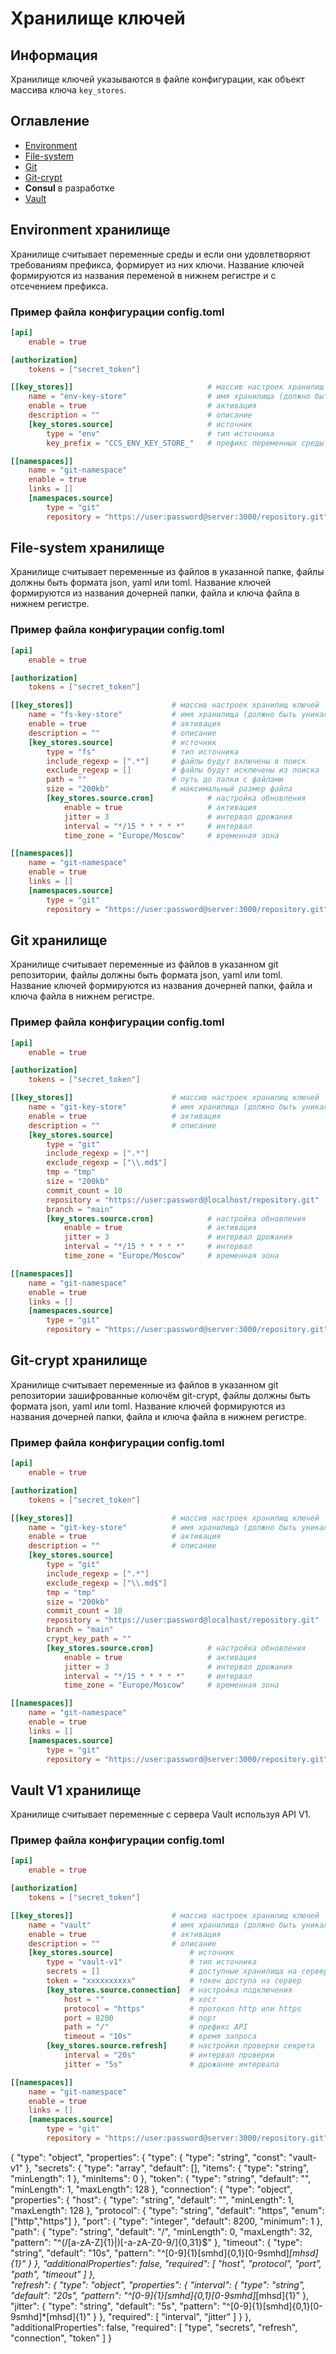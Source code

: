 # Хранилище ключей

## Информация

Хранилище ключей указываются в файле конфигурации, как объект массива ключа `key_stores`.

## Оглавление

- [Environment](#env)
- [File-system](#fs)
- [Git](#git)
- [Git-crypt](#git-crypt)
- **Consul** в разработке
- [Vault](#git-vault-v1)

## <a name="env"></a> Environment хранилище

Хранилище считывает переменные среды и если они удовлетворяют требованиям префикса, формирует из них ключи. Название ключей формируются из названия переменой в нижнем регистре и с отсечением префикса.

### Пример файла конфигурации config.toml

```toml
[api]
    enable = true

[authorization]
    tokens = ["secret_token"]

[[key_stores]]                              # массив настроек хранилищ ключей
    name = "env-key-store"                  # имя хранилища (должно быть уникальным)
    enable = true                           # активация
    description = ""                        # описание
    [key_stores.source]                     # источник
        type = "env"                        # тип источника
        key_prefix = "CCS_ENV_KEY_STORE_"   # префикс переменных среды

[[namespaces]]
    name = "git-namespace"
    enable = true
    links = []
    [namespaces.source]
        type = "git"
        repository = "https://user:password@server:3000/repository.git"
```

## <a name="fs"></a> File-system хранилище

Хранилище считывает переменные из файлов в указанной папке, файлы должны быть формата json, yaml или toml. Название ключей формируются из названия дочерней папки, файла и ключа файла в нижнем регистре.

### Пример файла конфигурации config.toml

```toml
[api]
    enable = true

[authorization]
    tokens = ["secret_token"]

[[key_stores]]                      # массив настроек хранилищ ключей
    name = "fs-key-store"           # имя хранилища (должно быть уникальным)
    enable = true                   # активация
    description = ""                # описание
    [key_stores.source]             # источник
        type = "fs"                 # тип источника
        include_regexp = [".*"]     # файлы будут включены в поиск        
        exclude_regexp = []         # файлы будут исключены из поиска
        path = ""                   # путь до папки с файлами
        size = "200kb"              # максимальный размер файла
        [key_stores.source.cron]            # настройка обновления
            enable = true                   # активация
            jitter = 3                      # интервал дрожания
            interval = "*/15 * * * * *"     # интервал
            time_zone = "Europe/Moscow"     # временная зона

[[namespaces]]
    name = "git-namespace"
    enable = true
    links = []
    [namespaces.source]
        type = "git"
        repository = "https://user:password@server:3000/repository.git"
```

## <a name="git"></a> Git хранилище

Хранилище считывает переменные из файлов в указанном git репозитории, файлы должны быть формата json, yaml или toml. Название ключей формируются из названия дочерней папки, файла и ключа файла в нижнем регистре.

### Пример файла конфигурации config.toml

```toml
[api]
    enable = true

[authorization]
    tokens = ["secret_token"]

[[key_stores]]                      # массив настроек хранилищ ключей
    name = "git-key-store"          # имя хранилища (должно быть уникальным)
    enable = true                   # активация
    description = ""                # описание
    [key_stores.source]                                                 # источник
        type = "git"                                                    # тип источника
        include_regexp = [".*"]                                         # файлы будут включены в поиск        
        exclude_regexp = ["\\.md$"]                                     # файлы будут исключены из поиска
        tmp = "tmp"                                                     # временная папка
        size = "200kb"                                                  # максимальный размер файла
        commit_count = 10                                               # количество хранимых коммитов
        repository = "https://user:password@localhost/repository.git"   # репозиторий
        branch = "main"                                                 # ветка репозитория
        [key_stores.source.cron]            # настройка обновления
            enable = true                   # активация
            jitter = 3                      # интервал дрожания
            interval = "*/15 * * * * *"     # интервал
            time_zone = "Europe/Moscow"     # временная зона

[[namespaces]]
    name = "git-namespace"
    enable = true
    links = []
    [namespaces.source]
        type = "git"
        repository = "https://user:password@server:3000/repository.git"
```

## <a name="git-crypt"></a> Git-crypt хранилище

Хранилище считывает переменные из файлов в указанном git репозитории зашифрованные колючём git-crypt, файлы должны быть формата json, yaml или toml. Название ключей формируются из названия дочерней папки, файла и ключа файла в нижнем регистре.

### Пример файла конфигурации config.toml

```toml
[api]
    enable = true

[authorization]
    tokens = ["secret_token"]

[[key_stores]]                      # массив настроек хранилищ ключей
    name = "git-key-store"          # имя хранилища (должно быть уникальным)
    enable = true                   # активация
    description = ""                # описание
    [key_stores.source]                                                 # источник
        type = "git"                                                    # тип источника
        include_regexp = [".*"]                                         # файлы будут включены в поиск        
        exclude_regexp = ["\\.md$"]                                     # файлы будут исключены из поиска
        tmp = "tmp"                                                     # временная папка
        size = "200kb"                                                  # максимальный размер файла
        commit_count = 10                                               # количество хранимых коммитов
        repository = "https://user:password@localhost/repository.git"   # репозиторий
        branch = "main"                                                 # ветка репозитория
        crypt_key_path = ""                                             # путь к ключу репозитория
        [key_stores.source.cron]            # настройка обновления
            enable = true                   # активация
            jitter = 3                      # интервал дрожания
            interval = "*/15 * * * * *"     # интервал
            time_zone = "Europe/Moscow"     # временная зона

[[namespaces]]
    name = "git-namespace"
    enable = true
    links = []
    [namespaces.source]
        type = "git"
        repository = "https://user:password@server:3000/repository.git"
```

## <a name="git-vault-v1"></a> Vault V1 хранилище

Хранилище считывает переменные с сервера Vault используя API V1.

### Пример файла конфигурации config.toml

```toml
[api]
    enable = true

[authorization]
    tokens = ["secret_token"]

[[key_stores]]                      # массив настроек хранилищ ключей
    name = "vault"                  # имя хранилища (должно быть уникальным)
    enable = true                   # активация
    description = ""                # описание
    [key_stores.source]                 # источник
        type = "vault-v1"               # тип источника
        secrets = []                    # доступные хранилища на сервере        
        token = "xxxxxxxxxx"            # токен доступа на сервер
        [key_stores.source.connection]  # настройка подключения
            host = ""                   # хост
            protocol = "https"          # протокол http или https
            port = 8200                 # порт
            path = "/"                  # префикс API 
            timeout = "10s"             # время запроса
        [key_stores.source.refresh]     # настройки проверки секрета
            interval = "20s"            # интервал проверки
            jitter = "5s"               # дрожание интервала

[[namespaces]]
    name = "git-namespace"
    enable = true
    links = []
    [namespaces.source]
        type = "git"
        repository = "https://user:password@server:3000/repository.git"
```




{
    "type": "object",
    "properties": {
        "type": {
            "type": "string",
            "const": "vault-v1"
        },
        "secrets": {
            "type": "array",
            "default": [],
            "items": {
                "type": "string",
                "minLength": 1
            },
            "minItems": 0
        },
        "token": {
            "type": "string",
            "default": "",
            "minLength": 1,
            "maxLength": 128
        },
        "connection": {
            "type": "object",
            "properties": {
                "host": {
                    "type": "string",
                    "default": "",
                    "minLength": 1,
                    "maxLength": 128
                },
                "protocol": {
                    "type": "string",
                    "default": "https",
                    "enum": ["http","https"]
                },
                "port": {
                    "type": "integer",
                    "default": 8200,
                    "minimum": 1
                },
                "path": {
                    "type": "string",
                    "default": "/",
                    "minLength": 0,
                    "maxLength": 32,
                    "pattern": "^(\/[a-zA-Z]{1}|)[-a-zA-Z0-9\/]{0,31}$"
                },
                "timeout": {
                    "type": "string",
                    "default": "10s",
                    "pattern": "^[0-9]{1}[smhd]{0,1}[0-9smhd]*[mhsd]{1}"
                }
            },
            "additionalProperties": false,
            "required": [
                "host",
                "protocol",
                "port",
                "path",
                "timeout"
            ]
        },        
        "refresh": {
            "type": "object",
            "properties": {
                "interval": {
                    "type": "string",
                    "default": "20s",
                    "pattern": "^[0-9]{1}[smhd]{0,1}[0-9smhd]*[mhsd]{1}"
                },
                "jitter": {
                    "type": "string",
                    "default": "5s",
                    "pattern": "^[0-9]{1}[smhd]{0,1}[0-9smhd]*[mhsd]{1}"
                }
            },
            "required": [
                "interval",
                "jitter"
            ]
        }
    },
    "additionalProperties": false,
    "required": [
        "type",
        "secrets",
        "refresh",
        "connection",
        "token"
    ]
}